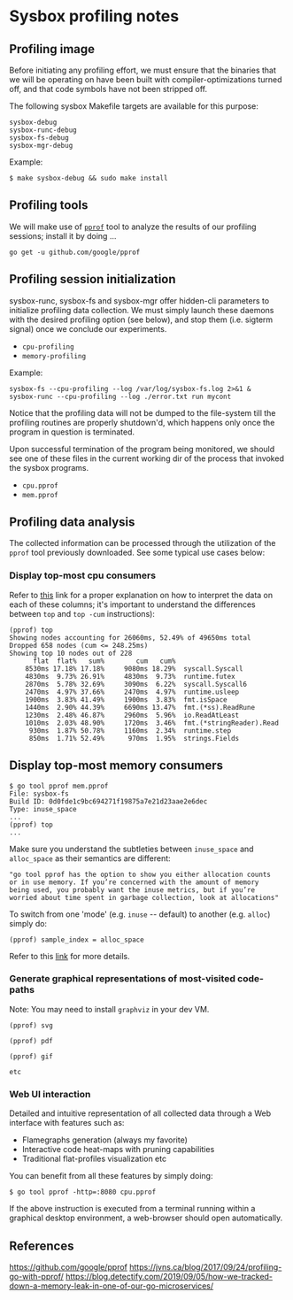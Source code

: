 Sysbox profiling notes
======================

## Profiling image

Before initiating any profiling effort, we must ensure that the
binaries that we will be operating on have been built with
compiler-optimizations turned off, and that code symbols have not
been stripped off.

The following sysbox Makefile targets are available for this
purpose:

```
sysbox-debug
sysbox-runc-debug
sysbox-fs-debug
sysbox-mgr-debug
```

Example:

```
$ make sysbox-debug && sudo make install
```

## Profiling tools

We will make use of [`pprof`](https://github.com/google/pprof) tool
to analyze the results of our profiling sessions; install it by
doing ...

```
go get -u github.com/google/pprof
```

## Profiling session initialization

sysbox-runc, sysbox-fs and sysbox-mgr offer hidden-cli parameters to
initialize profiling data collection. We must simply launch these
daemons with the desired profiling option (see below), and stop
them (i.e. sigterm signal) once we conclude our experiments.

   * `cpu-profiling`
   * `memory-profiling`

Example:

```
sysbox-fs --cpu-profiling --log /var/log/sysbox-fs.log 2>&1 &
sysbox-runc --cpu-profiling --log ./error.txt run mycont
```

Notice that the profiling data will not be dumped to the file-system
till the profiling routines are properly shutdown'd, which happens
only once the program in question is terminated.

Upon successful termination of the program being monitored, we should
see one of these files in the current working dir of the process that
invoked the sysbox programs.

   * `cpu.pprof`
   * `mem.pprof`

## Profiling data analysis

The collected information can be processed through the utilization of
the `pprof` tool previously downloaded. See some typical use cases
below:

### Display top-most cpu consumers

Refer to [this](https://blog.golang.org/pprof) link for a proper
explanation on how to interpret the data on each of these columns;
it's important to understand the differences between `top` and
`top -cum` instructions):

```
(pprof) top
Showing nodes accounting for 26060ms, 52.49% of 49650ms total
Dropped 658 nodes (cum <= 248.25ms)
Showing top 10 nodes out of 228
      flat  flat%   sum%        cum   cum%
    8530ms 17.18% 17.18%     9080ms 18.29%  syscall.Syscall
    4830ms  9.73% 26.91%     4830ms  9.73%  runtime.futex
    2870ms  5.78% 32.69%     3090ms  6.22%  syscall.Syscall6
    2470ms  4.97% 37.66%     2470ms  4.97%  runtime.usleep
    1900ms  3.83% 41.49%     1900ms  3.83%  fmt.isSpace
    1440ms  2.90% 44.39%     6690ms 13.47%  fmt.(*ss).ReadRune
    1230ms  2.48% 46.87%     2960ms  5.96%  io.ReadAtLeast
    1010ms  2.03% 48.90%     1720ms  3.46%  fmt.(*stringReader).Read
     930ms  1.87% 50.78%     1160ms  2.34%  runtime.step
     850ms  1.71% 52.49%      970ms  1.95%  strings.Fields
```

## Display top-most memory consumers

```
$ go tool pprof mem.pprof
File: sysbox-fs
Build ID: 0d0fde1c9bc694271f19875a7e21d23aae2e6dec
Type: inuse_space
...
(pprof) top
...
```

Make sure you understand the subtleties between `inuse_space` and
`alloc_space` as their semantics are different:

```
"go tool pprof has the option to show you either allocation counts
or in use memory. If you’re concerned with the amount of memory
being used, you probably want the inuse metrics, but if you’re
worried about time spent in garbage collection, look at allocations"
```

To switch from one 'mode' (e.g. `inuse` -- default) to another (e.g.
`alloc`) simply do:

```
(pprof) sample_index = alloc_space
```

Refer to this [link](https://jvns.ca/blog/2017/09/24/profiling-go-with-pprof/) for more details.

### Generate graphical representations of most-visited code-paths

Note: You may need to install `graphviz` in your dev VM.

```
(pprof) svg

(pprof) pdf

(pprof) gif

etc
```

### Web UI interaction

Detailed and intuitive representation of all collected data through a Web
interface with features such as:

- Flamegraphs generation (always my favorite)
- Interactive code heat-maps with pruning capabilities
- Traditional flat-profiles visualization
etc

You can benefit from all these features by simply doing:

```
$ go tool pprof -http=:8080 cpu.pprof
```

If the above instruction is executed from a terminal running within a
graphical desktop environment, a web-browser should open automatically.


## References

https://github.com/google/pprof
https://jvns.ca/blog/2017/09/24/profiling-go-with-pprof/
https://blog.detectify.com/2019/09/05/how-we-tracked-down-a-memory-leak-in-one-of-our-go-microservices/

